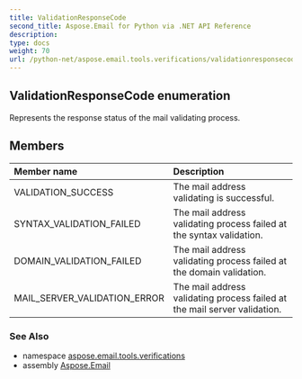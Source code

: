 ```yaml
---
title: ValidationResponseCode
second_title: Aspose.Email for Python via .NET API Reference
description: 
type: docs
weight: 70
url: /python-net/aspose.email.tools.verifications/validationresponsecode/
---
```


## ValidationResponseCode enumeration

Represents the response status of the mail validating process.

## Members
| Member name | Description |
| :- | :- |
|VALIDATION_SUCCESS|The mail address validating is successful.|
|SYNTAX_VALIDATION_FAILED|The mail address validating process failed at the syntax validation.|
|DOMAIN_VALIDATION_FAILED|The mail address validating process failed at the domain validation.|
|MAIL_SERVER_VALIDATION_ERROR|The mail address validating process failed at the mail server validation.|

### See Also

* namespace [aspose.email.tools.verifications](/email/python-net/aspose.email.tools.verifications/)
* assembly [Aspose.Email](/email/python-net/)

